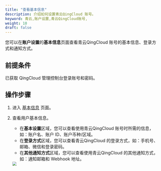 ```yaml
---
title: "查看基本信息"
description: 介绍如何设置青云QingCloud 账号。
keyword: 青云,账户设置,青云QingCloud账号,
weight: 10
draft: false
---
```


您可以在**账户设置**的**基本信息**页面查看青云QingCloud 账号的基本信息、登录方式和通知方式。

## 前提条件

已获取 QingCloud 管理控制台登录账号和密码。

## 操作步骤

1. 进入 [基本信息](https://console.qingcloud.com/account/profile/basic/) 页面。

2. 查看用户基本信息。

   - 在**基本设置**区域，您可以查看使用青云QingCloud 账号时所需的信息，如：账户名、账户 ID、账户币种/区域。
   - 在**登录方式**区域，您可以查看青云QingCloud 的登录方式，如：手机号、邮箱、微信和登录密码。
   - 在**其他通知方式**区域，您可以查看使用青云QingCloud 的其他通知方式，如：通知邮箱和 Webhook 地址。

   <img src="../../../_images/account_setup_info.png" style="zoom:80%;" />

   
